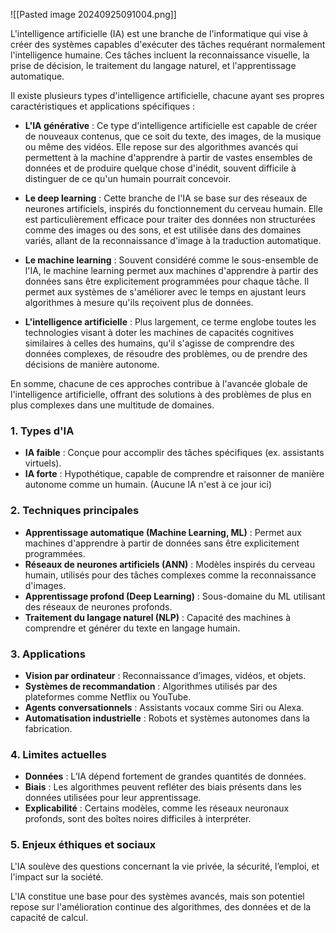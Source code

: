 
![[Pasted image 20240925091004.png]]

L'intelligence artificielle (IA) est une branche de l'informatique qui vise à créer des systèmes capables d'exécuter des tâches requérant normalement l'intelligence humaine. Ces tâches incluent la reconnaissance visuelle, la prise de décision, le traitement du langage naturel, et l'apprentissage automatique.

Il existe plusieurs types d'intelligence artificielle, chacune ayant ses propres caractéristiques et applications spécifiques :

- **L'IA générative** : Ce type d'intelligence artificielle est capable de créer de nouveaux contenus, que ce soit du texte, des images, de la musique ou même des vidéos. Elle repose sur des algorithmes avancés qui permettent à la machine d'apprendre à partir de vastes ensembles de données et de produire quelque chose d'inédit, souvent difficile à distinguer de ce qu'un humain pourrait concevoir.
    
- **Le deep learning** : Cette branche de l'IA se base sur des réseaux de neurones artificiels, inspirés du fonctionnement du cerveau humain. Elle est particulièrement efficace pour traiter des données non structurées comme des images ou des sons, et est utilisée dans des domaines variés, allant de la reconnaissance d'image à la traduction automatique.
    
- **Le machine learning** : Souvent considéré comme le sous-ensemble de l'IA, le machine learning permet aux machines d'apprendre à partir des données sans être explicitement programmées pour chaque tâche. Il permet aux systèmes de s'améliorer avec le temps en ajustant leurs algorithmes à mesure qu'ils reçoivent plus de données.
    
- **L'intelligence artificielle** : Plus largement, ce terme englobe toutes les technologies visant à doter les machines de capacités cognitives similaires à celles des humains, qu'il s'agisse de comprendre des données complexes, de résoudre des problèmes, ou de prendre des décisions de manière autonome.
    

En somme, chacune de ces approches contribue à l'avancée globale de l'intelligence artificielle, offrant des solutions à des problèmes de plus en plus complexes dans une multitude de domaines.

### 1. **Types d'IA**

- **IA faible** : Conçue pour accomplir des tâches spécifiques (ex. assistants virtuels).
- **IA forte** : Hypothétique, capable de comprendre et raisonner de manière autonome comme un humain. (Aucune IA n'est à ce jour ici)

### 2. **Techniques principales**

- **Apprentissage automatique (Machine Learning, ML)** : Permet aux machines d'apprendre à partir de données sans être explicitement programmées.
- **Réseaux de neurones artificiels (ANN)** : Modèles inspirés du cerveau humain, utilisés pour des tâches complexes comme la reconnaissance d'images.
- **Apprentissage profond (Deep Learning)** : Sous-domaine du ML utilisant des réseaux de neurones profonds.
- **Traitement du langage naturel (NLP)** : Capacité des machines à comprendre et générer du texte en langage humain.

### 3. **Applications**

- **Vision par ordinateur** : Reconnaissance d’images, vidéos, et objets.
- **Systèmes de recommandation** : Algorithmes utilisés par des plateformes comme Netflix ou YouTube.
- **Agents conversationnels** : Assistants vocaux comme Siri ou Alexa.
- **Automatisation industrielle** : Robots et systèmes autonomes dans la fabrication.

### 4. **Limites actuelles**

- **Données** : L’IA dépend fortement de grandes quantités de données.
- **Biais** : Les algorithmes peuvent refléter des biais présents dans les données utilisées pour leur apprentissage.
- **Explicabilité** : Certains modèles, comme les réseaux neuronaux profonds, sont des boîtes noires difficiles à interpréter.

### 5. **Enjeux éthiques et sociaux**

L'IA soulève des questions concernant la vie privée, la sécurité, l’emploi, et l'impact sur la société.

L'IA constitue une base pour des systèmes avancés, mais son potentiel repose sur l'amélioration continue des algorithmes, des données et de la capacité de calcul.

